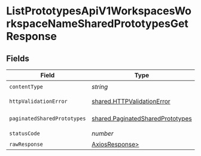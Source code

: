 # ListPrototypesApiV1WorkspacesWorkspaceNameSharedPrototypesGetResponse


## Fields

| Field                                                                                | Type                                                                                 | Required                                                                             | Description                                                                          |
| ------------------------------------------------------------------------------------ | ------------------------------------------------------------------------------------ | ------------------------------------------------------------------------------------ | ------------------------------------------------------------------------------------ |
| `contentType`                                                                        | *string*                                                                             | :heavy_check_mark:                                                                   | N/A                                                                                  |
| `httpValidationError`                                                                | [shared.HTTPValidationError](../../models/shared/httpvalidationerror.md)             | :heavy_minus_sign:                                                                   | Validation Error                                                                     |
| `paginatedSharedPrototypes`                                                          | [shared.PaginatedSharedPrototypes](../../models/shared/paginatedsharedprototypes.md) | :heavy_minus_sign:                                                                   | Successful Response                                                                  |
| `statusCode`                                                                         | *number*                                                                             | :heavy_check_mark:                                                                   | N/A                                                                                  |
| `rawResponse`                                                                        | [AxiosResponse>](https://axios-http.com/docs/res_schema)                             | :heavy_minus_sign:                                                                   | N/A                                                                                  |